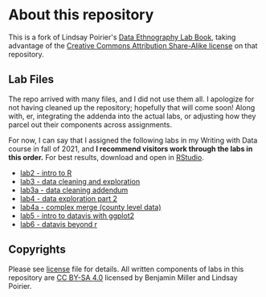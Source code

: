 # About this repository

This is a fork of Lindsay Poirier's [Data Ethnography Lab Book](https://lindsaypoirier.github.io/Data-Ethnographies-Lab-Book/), taking advantage of the [Creative Commons Attribution Share-Alike license](https://creativecommons.org/licenses/by-sa/4.0/) on that repository.

## Lab Files

The repo arrived with many files, and I did not use them all. I apologize for not having cleaned up the repository; hopefully that will come soon! Along with, er, integrating the addenda into the actual labs, or adjusting how they parcel out their components across assignments. 

For now, I can say that I assigned the following labs in my Writing with Data course in fall of 2021, and **I recommend visitors work through the labs in this order.** For best results, download and open in [RStudio](https://www.rstudio.com/products/rstudio/download/).
* [lab2 - intro to R](lab2%20-%20intro%20to%20R.Rmd)
* [lab3 - data cleaning and exploration](lab3%20-%20data%20cleaning%20and%20exploration.Rmd)
* [lab3a - data cleaning addendum](lab3a--data-cleaning-addendum.Rmd)
* [lab4 - data exploration part 2](lab4%20-%20data%20exploration%20part%202.Rmd)
* [lab4a - complex merge (county level data)](lab4a%20-%20complex%20merge%20(county%20level%20data).Rmd)
* [lab5 - intro to datavis with ggplot2](lab5%20-%20intro%20to%20datavis%20with%20ggplot2.Rmd)
* [lab6 - datavis beyond r](lab6%20-%20datavis%20beyond%20r.Rmd)


## Copyrights
Please see [license](LICENSE) file for details. All written components of labs in this repository are [CC BY-SA 4.0](https://creativecommons.org/licenses/by-sa/4.0/) licensed by Benjamin Miller and Lindsay Poirier.
